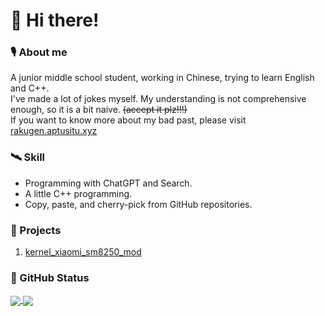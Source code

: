 <!--
**ApartTUSITU/ApartTUSITU** is a ✨ _special_ ✨ repository because its `README.md` (this file) appears on your GitHub profile.

Here are some ideas to get you started:

- 🔭 I’m currently working on ...
- 🌱 I’m currently learning ...
- 👯 I’m looking to collaborate on ...
- 🤔 I’m looking for help with ...
- 💬 Ask me about ...
- 📫 How to reach me: ...
- 😄 Pronouns: ...
- ⚡ Fun fact: ...
-->
# 👋 Hi there!

### 🎙️ About me
A junior middle school student, working in Chinese, trying to learn English and C++.  
I've made a lot of jokes myself. My understanding is not comprehensive enough, so it is a bit naive. ~~(accept it plz!!!)~~  
If you want to know more about my bad past, please visit [rakugen.aptusitu.xyz](https://rakugen.aptusitu.xyz)  

### 🛰 Skill
- Programming with ChatGPT and Search.
- A little C++ programming.
- Copy, paste, and cherry-pick from GitHub repositories.

### 🌱 Projects
1. [kernel_xiaomi_sm8250_mod](https://github.com/ApartTUSITU/kernel_xiaomi_sm8250_mod)

### 📖 GitHub Status
<a href="https://github.com/anuraghazra/github-readme-stats">
  <img align="center" src="https://github-readme-stats.vercel.app/api?username=ApartTUSITU&show_icons=true&count_private=true&theme=shadow_blue" />
</a>
<a href="https://github.com/anuraghazra/github-readme-stats">
  <img align="center" src="https://github-readme-stats.vercel.app/api/top-langs/?username=ApartTUSITU&layout=compact&theme=shadow_blue" />
</a>
